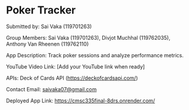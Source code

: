 # Poker Tracker

Submitted by: Sai Vaka (119701263)

Group Members: Sai Vaka (119701263), Divjot Muchhal (119762035), Anthony Van Rheenen (119762110)

App Description: Track poker sessions and analyze performance metrics.

YouTube Video Link: [Add your YouTube link when ready]

APIs: Deck of Cards API (https://deckofcardsapi.com/)

Contact Email: saivaka07@gmail.com

Deployed App Link: https://cmsc335final-8drs.onrender.com/
